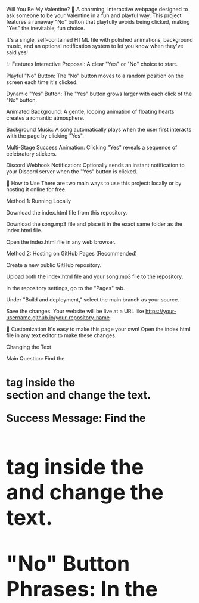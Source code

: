Will You Be My Valentine? 💌
A charming, interactive webpage designed to ask someone to be your Valentine in a fun and playful way. This project features a runaway "No" button that playfully avoids being clicked, making "Yes" the inevitable, fun choice.

It's a single, self-contained HTML file with polished animations, background music, and an optional notification system to let you know when they've said yes!

✨ Features
Interactive Proposal: A clear "Yes" or "No" choice to start.

Playful "No" Button: The "No" button moves to a random position on the screen each time it's clicked.

Dynamic "Yes" Button: The "Yes" button grows larger with each click of the "No" button.

Animated Background: A gentle, looping animation of floating hearts creates a romantic atmosphere.

Background Music: A song automatically plays when the user first interacts with the page by clicking "Yes".

Multi-Stage Success Animation: Clicking "Yes" reveals a sequence of celebratory stickers.

Discord Webhook Notification: Optionally sends an instant notification to your Discord server when the "Yes" button is clicked.

🚀 How to Use
There are two main ways to use this project: locally or by hosting it online for free.

Method 1: Running Locally

Download the index.html file from this repository.

Download the song.mp3 file and place it in the exact same folder as the index.html file.

Open the index.html file in any web browser.

Method 2: Hosting on GitHub Pages (Recommended)

Create a new public GitHub repository.

Upload both the index.html file and your song.mp3 file to the repository.

In the repository settings, go to the "Pages" tab.

Under "Build and deployment," select the main branch as your source.

Save the changes. Your website will be live at a URL like https://your-username.github.io/your-repository-name.

🔧 Customization
It's easy to make this page your own! Open the index.html file in any text editor to make these changes.

Changing the Text

Main Question: Find the <h1> tag inside the <main> section and change the text.

Success Message: Find the <h1> tag inside the <section id="success-container"> and change the text.

"No" Button Phrases: In the <script> section at the bottom, find the noButtonPhrases array and edit the list of strings to your liking.

Changing the Stickers (GIFs)

Main Sticker: Find the <img> tag with the class main-img and replace the src link with a link to your chosen GIF.

Success Stickers: Inside <section id="success-container">, there are two <img> tags (intermediate-sticker and final-sticker). Replace their src links with your chosen GIFs for the success animation.

Changing the Music

Get your desired audio file and rename it to song.mp3.

Place it in the same folder as your index.html file, replacing the old one.

Alternatively, if you have a direct URL to an .mp3 file, you can find the <audio> tag and replace the src="song.mp3" with your URL.

Setting up the Discord Webhook

Create a webhook in your Discord server's settings (Server Settings > Integrations > Webhooks).

Copy the Webhook URL.

In the <script> section, find the line const webhookURL = "YOUR_WEBHOOK_URL_HERE"; and paste your URL between the quotes.

💻 Technologies Used
HTML5

CSS3 (with animations and custom properties)

JavaScript (for all the interactive logic)

📜 License
This project is open-source and available under the MIT License.
